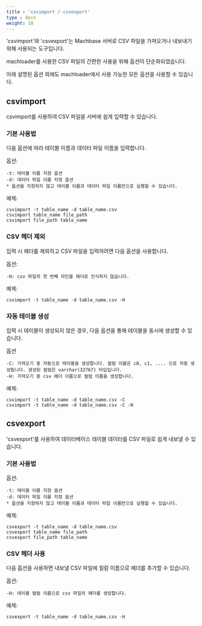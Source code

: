 ```yaml
---
title : 'csvimport / csvexport'
type : docs
weight: 10
---
```


'csvimport'와 'csvexport'는 Machbase 서버로 CSV 파일을 가져오거나 내보내기 위해 사용되는 도구입니다.

machloader를 사용한 CSV 파일의 간편한 사용을 위해 옵션이 단순화되었습니다.

아래 설명된 옵션 외에도 machloader에서 사용 가능한 모든 옵션을 사용할 수 있습니다.

## csvimport

csvimport를 사용하여 CSV 파일을 서버에 쉽게 입력할 수 있습니다.

### 기본 사용법

다음 옵션에 따라 테이블 이름과 데이터 파일 이름을 입력합니다.

옵션:

```
-t: 테이블 이름 지정 옵션
-d: 데이터 파일 이름 지정 옵션
* 옵션을 지정하지 않고 테이블 이름과 데이터 파일 이름만으로 실행할 수 있습니다.
```

예제:

```
csvimport -t table_name -d table_name.csv
csvimport table_name file_path
csvimport file_path table_name
```

### CSV 헤더 제외

입력 시 헤더를 제외하고 CSV 파일을 입력하려면 다음 옵션을 사용합니다.

옵션:

```
-H: csv 파일의 첫 번째 라인을 헤더로 인식하지 않습니다.
```

예제:

```
csvimport -t table_name -d table_name.csv -H
```

### 자동 테이블 생성

입력 시 테이블이 생성되지 않은 경우, 다음 옵션을 통해 테이블을 동시에 생성할 수 있습니다.

옵션

```
-C: 가져오기 중 자동으로 테이블을 생성합니다. 컬럼 이름은 c0, c1, .... 으로 자동 생성됩니다. 생성된 컬럼은 varchar(32767) 타입입니다.
-H: 가져오기 중 csv 헤더 이름으로 컬럼 이름을 생성합니다.
```

예제:

```
csvimport -t table_name -d table_name.csv -C
csvimport -t table_name -d table_name.csv -C -H
```


## csvexport

'csvexport'를 사용하여 데이터베이스 테이블 데이터를 CSV 파일로 쉽게 내보낼 수 있습니다.

### 기본 사용법

옵션:

```
-t: 테이블 이름 지정 옵션
-d: 데이터 파일 이름 지정 옵션
* 옵션을 지정하지 않고 테이블 이름과 데이터 파일 이름만으로 실행할 수 있습니다.
```

예제:

```
csvexport -t table_name -d table_name.csv
csvexport table_name file_path
csvexport file_path table_name
```

### CSV 헤더 사용

다음 옵션을 사용하면 내보낼 CSV 파일에 컬럼 이름으로 헤더를 추가할 수 있습니다.

옵션:

```
-H: 테이블 컬럼 이름으로 csv 파일의 헤더를 생성합니다.
```

예제:

```
csvexport -t table_name -d table_name.csv -H
```
